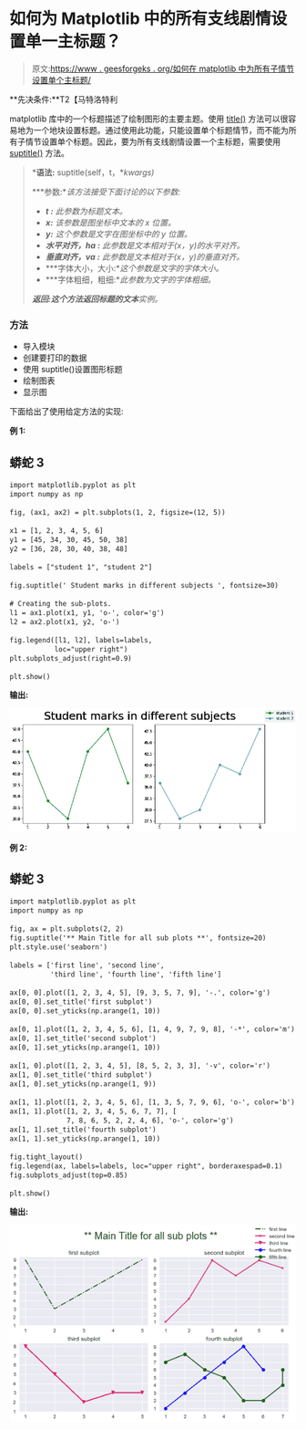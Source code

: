 # 如何为 Matplotlib 中的所有支线剧情设置单一主标题？

> 原文:[https://www . geesforgeks . org/如何在 matplotlib 中为所有子情节设置单个主标题/](https://www.geeksforgeeks.org/how-to-set-a-single-main-title-for-all-the-subplots-in-matplotlib/)

**先决条件:**T2【马特洛特利

matplotlib 库中的一个标题描述了绘制图形的主要主题。使用 [title()](https://www.geeksforgeeks.org/matplotlib-pyplot-title-in-python/#:~:text=pyplot.-,title(),the%20title%20using%20various%20attributes.&text=Parameters%3A,string%20of%20the%20visualization%20depicted.) 方法可以很容易地为一个地块设置标题。通过使用此功能，只能设置单个标题情节，而不能为所有子情节设置单个标题。因此，要为所有支线剧情设置一个主标题，需要使用 [suptitle()](https://www.geeksforgeeks.org/matplotlib-figure-figure-suptitle-in-python/) 方法。

> ***语法:** suptitle(self，t，**kwargs)*
> 
> ***参数:**该方法接受下面讨论的以下参数:*
> 
> *   ***t :** 此参数为标题文本。*
> *   ***x:** 该参数是图坐标中文本的 x 位置。*
> *   ***y:** 这个参数是文字在图坐标中的 y 位置。*
> *   ***水平对齐，ha :** 此参数是文本相对于(x，y)的水平对齐。*
> *   ***垂直对齐，va :** 此参数是文本相对于(x，y)的垂直对齐。*
> *   ***字体大小，大小:**这个参数是文字的字体大小。*
> *   ***字体粗细，粗细:**此参数为文字的字体粗细。*
> 
> ***返回:**这个方法返回标题的**文本**实例。*

### 方法

*   导入模块
*   创建要打印的数据
*   使用 suptitle()设置图形标题
*   绘制图表
*   显示图

下面给出了使用给定方法的实现:

**例 1:**

## 蟒蛇 3

```
import matplotlib.pyplot as plt
import numpy as np

fig, (ax1, ax2) = plt.subplots(1, 2, figsize=(12, 5))

x1 = [1, 2, 3, 4, 5, 6]
y1 = [45, 34, 30, 45, 50, 38]
y2 = [36, 28, 30, 40, 38, 48]

labels = ["student 1", "student 2"]

fig.suptitle(' Student marks in different subjects ', fontsize=30)

# Creating the sub-plots.
l1 = ax1.plot(x1, y1, 'o-', color='g')
l2 = ax2.plot(x1, y2, 'o-')

fig.legend([l1, l2], labels=labels,
           loc="upper right")
plt.subplots_adjust(right=0.9)

plt.show()
```

**输出:**

![](img/06ed2a8da784108c17d851ac58b9032c.png)

**例 2:**

## 蟒蛇 3

```
import matplotlib.pyplot as plt
import numpy as np

fig, ax = plt.subplots(2, 2)
fig.suptitle('** Main Title for all sub plots **', fontsize=20)
plt.style.use('seaborn')

labels = ['first line', 'second line',
          'third line', 'fourth line', 'fifth line']

ax[0, 0].plot([1, 2, 3, 4, 5], [9, 3, 5, 7, 9], '-.', color='g')
ax[0, 0].set_title('first subplot')
ax[0, 0].set_yticks(np.arange(1, 10))

ax[0, 1].plot([1, 2, 3, 4, 5, 6], [1, 4, 9, 7, 9, 8], '-*', color='m')
ax[0, 1].set_title('second subplot')
ax[0, 1].set_yticks(np.arange(1, 10))

ax[1, 0].plot([1, 2, 3, 4, 5], [8, 5, 2, 3, 3], '-v', color='r')
ax[1, 0].set_title('third subplot')
ax[1, 0].set_yticks(np.arange(1, 9))

ax[1, 1].plot([1, 2, 3, 4, 5, 6], [1, 3, 5, 7, 9, 6], 'o-', color='b')
ax[1, 1].plot([1, 2, 3, 4, 5, 6, 7, 7], [
              7, 8, 6, 5, 2, 2, 4, 6], 'o-', color='g')
ax[1, 1].set_title('fourth subplot')
ax[1, 1].set_yticks(np.arange(1, 10))

fig.tight_layout()
fig.legend(ax, labels=labels, loc="upper right", borderaxespad=0.1)
fig.subplots_adjust(top=0.85)

plt.show()
```

**输出:**

![](img/6d1e7a9b74562f25062a3d2dd723c111.png)